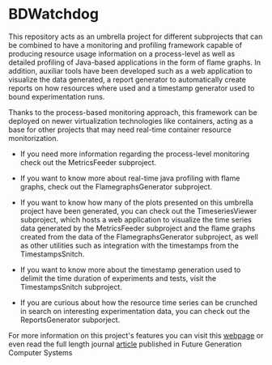 # BDWatchdog

This repository acts as an umbrella project for different subprojects 
that can be combined to have a monitoring and profiling framework 
capable of producing resource usage information on a process-level 
as well as detailed profiling of Java-based applications in the form 
of flame graphs. In addition, auxiliar tools have been developed such 
as a web application to visualize the data generated, a report 
generator to automatically create reports on how resources where used 
and a timestamp generator used to bound experimentation runs.

Thanks to the process-based monitoring approach, this framework can be 
deployed on newer virtualization technologies like containers, acting 
as a base for other projects that may need real-time container resource 
monitorization.

* If you need more information regarding the process-level monitoring 
check out the MetricsFeeder subproject.

* If you want to know more about real-time java profiling with flame 
graphs, check out the FlamegraphsGenerator subproject.

* If you want to know how many of the plots presented on this umbrella 
project have been generated, you can check out the TimeseriesViewer 
subproject, which hosts a web application to visualize the time series 
data generated by the MetricsFeeder subproject and the flame graphs 
created from the data of the FlamegraphsGenerator subproject, as well 
as other utilities such as integration with the timestamps from the 
TimestampsSnitch.

* If you want to know more about the timestamp generation used to 
delimit the time duration of experiments and tests, visit the 
TimestampsSnitch subproject.

* If you are curious about how the resource time series can be 
crunched in search on interesting experimentation data, you can 
check out the ReportsGenerator subporject.

For more information on this project's features you can visit this 
[webpage](http://bdwatchdog.dec.udc.es/monitoring/index.html) or 
even read the full length journal 
[article](https://www.sciencedirect.com/science/article/pii/S0167739X17316096) published in Future Generation Computer Systems
